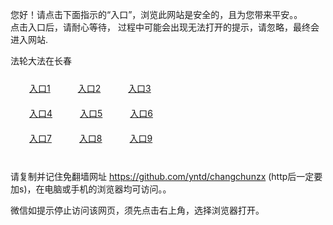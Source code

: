 您好！请点击下面指示的“入口”，浏览此网站是安全的，且为您带来平安。。 <br/>
点击入口后，请耐心等待， 过程中可能会出现无法打开的提示，请忽略，最终会进入网站. </br>

法轮大法在长春<br/>
<div style="padding:10px"><a style="margin:20px" target="_blank" href="https://d2ymghc3tcb7za.cloudfront.net/2Qpsp?caawq" id="ccLink1" rel="nofollow">入口1</a> <a target="_blank" style="margin:20px" href="https://d2btmkh4qnl1m8.cloudfront.net/2Qpsp?kdvhw" id="ccLink2" rel="nofollow">入口2</a> <a style="margin:20px" target="_blank" href="https://d1v5ftdlldl5uq.cloudfront.net/2Qpsp?xueikm" id="ccLink3" rel="nofollow">入口3</a></div>

<div style="padding:10px" ><a style="margin:20px" target="_blank" href="https://d2ymghc3tcb7za.cloudfront.net/2Qpsp?caawq" id="ccLink4" rel="nofollow">入口4</a> <a style="margin:20px" href="https://d2btmkh4qnl1m8.cloudfront.net/2Qpsp?kdvhw" target="_blank" id="ccLink5" rel="nofollow">入口5</a> <a style="margin:20px" href="https://d1v5ftdlldl5uq.cloudfront.net/2Qpsp?xueikm" target="_blank" id="ccLink6" rel="nofollow">入口6</a></div>

<div style="padding:10px"><a style="margin:20px" target="_blank" href="https://d2ymghc3tcb7za.cloudfront.net/2Qpsp?caawq" id="ccLink7" rel="nofollow">入口7</a> <a style="margin:20px" href="https://d2btmkh4qnl1m8.cloudfront.net/2Qpsp?kdvhw" target="_blank" id="ccLink8" rel="nofollow">入口8</a> <a style="margin:20px" target="_blank" href="https://d1v5ftdlldl5uq.cloudfront.net/2Qpsp?xueikm" id="ccLink9" rel="nofollow">入口9</a></div>

<br/>



请复制并记住免翻墙网址 https://github.com/yntd/changchunzx (http后一定要加s)，在电脑或手机的浏览器均可访问。。<br/>

微信如提示停止访问该网页，须先点击右上角，选择浏览器打开。
